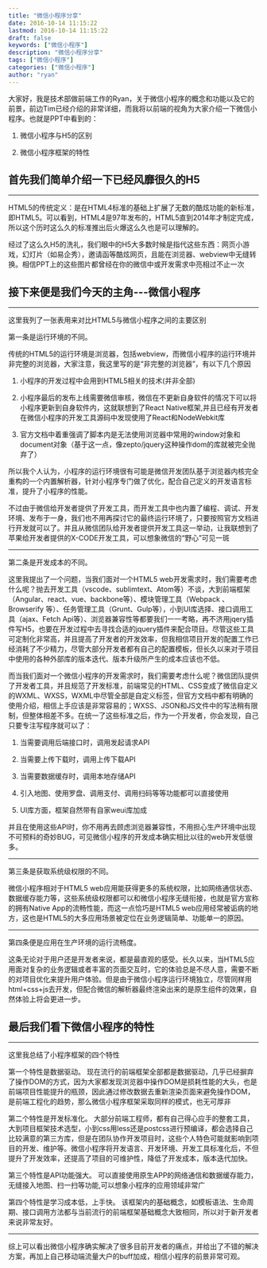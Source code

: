 ```yaml
---
title: "微信小程序分享"
date: 2016-10-14 11:15:22
lastmod: 2016-10-14 11:15:22
draft: false
keywords: ["微信小程序"]
description: "微信小程序分享"
tags: ["微信小程序"]
categories: ["微信小程序"]
author: "ryan"
---
```


大家好，我是技术部做前端工作的Ryan，关于微信小程序的概念和功能以及它的前景，前边Tim已经介绍的非常详细，而我将以前端的视角为大家介绍一下微信小程序。也就是PPT中看到的：

1. 微信小程序与H5的区别

2. 微信小程序框架的特性

## 首先我们简单介绍一下已经风靡很久的H5

---

HTML5的传统定义：是在HTML4标准的基础上扩展了无数的酷炫功能的新标准，即HTML5。可以看到，HTML4是97年发布的，HTML5直到2014年才制定完成，所以这个历时这么久的标准推出后火爆这么久也是可以理解的。

经过了这么久H5的洗礼，我们眼中的H5大多数时候是指代这些东西：网页小游戏，幻灯片（如易企秀），邀请函等酷炫网页，且能在浏览器、webview中无缝转换。相信PPT上的这些图片都曾经在你的微信中或开发需求中亮相过不止一次

## 接下来便是我们今天的主角---微信小程序

---

这里我列了一张表用来对比HTML5与微信小程序之间的主要区别

第一条是运行环境的不同。

传统的HTML5的运行环境是浏览器，包括webview，而微信小程序的运行环境并非完整的浏览器，大家注意，我这里写的是“非完整的浏览器”，有以下几个原因

1. 小程序的开发过程中会用到HTML5相关的技术(并非全部)

2. 小程序最后的发布上线需要微信审核，微信在不更新自身软件的情况下可以将小程序更新到自身软件内，这就联想到了React Native框架,并且已经有开发者在微信小程序的开发工具源码中发现使用了React和NodeWebkit库

3. 官方文档中着重强调了脚本内是无法使用浏览器中常用的window对象和document对象（基于这一点，像zepto/jquery这种操作dom的库就被完全抛弃了）

所以我个人认为，小程序的运行环境很有可能是微信开发团队基于浏览器内核完全重构的一个内置解析器，针对小程序专门做了优化，配合自己定义的开发语言标准，提升了小程序的性能。

不过由于微信给开发者提供了开发工具，而开发工具中也内置了编程、调试、开发环境、发布于一身，我们也不用再探讨它的最终运行环境了，只要按照官方文档进行开发就可以了。并且从微信团队给开发者提供开发工具这一举动，让我联想到了苹果给开发者提供的X-CODE开发工具，可以想象微信的“野心”可见一斑

---

第二条是开发成本的不同。

这里我提出了一个问题，当我们面对一个HTML5 web开发需求时，我们需要考虑什么呢？抛去开发工具（vscode、sublimtext、Atom等）不谈，大到前端框架（Angular、react、vue、backbone等）、模块管理工具（Webpack 、Browserify 等）、任务管理工具（Grunt、Gulp等），小到UI库选择、接口调用工具（ajax、Fetch Api等）、浏览器兼容性等都要我们一一考略，再不济用jqery插件写H5，也要在开发过程中去寻找合适的jquery插件来配合项目。尽管这些工具可定制化非常高，并且提高了开发者的开发效率，但我相信项目开发的配置工作已经消耗了不少精力，尽管大部分开发者都有自己的配置模板，但长久以来对于项目中使用的各种外部库的版本迭代、版本升级所产生的成本应该也不低。

而当我们面对一个微信小程序的开发需求时，我们需要考虑什么呢？微信团队提供了开发者工具，并且规范了开发标准，前端常见的HTML、CSS变成了微信自定义的WXML、WXSS，WXML中尽管全部是自定义标签，但官方文档中都有明确的使用介绍，相信上手应该是非常容易的；WXSS、JSON和JS文件中的写法稍有限制，但整体相差不多。在统一了这些标准之后，作为一个开发者，你会发现，自己只要专注写程序就可以了：

1. 当需要调用后端接口时，调用发起请求API

2. 当需要上传下载时，调用上传下载API

3. 当需要数据缓存时，调用本地存储API

4. 引入地图、使用罗盘、调用支付、调用扫码等等功能都可以直接使用

5. UI库方面，框架自然带有自家weui库加成

并且在使用这些API时，你不用再去顾虑浏览器兼容性，不用担心生产环境中出现不可预料的奇妙BUG，可见微信小程序的开发成本确实相比以往的web开发低很多。

---

第三条是获取系统级权限的不同。

微信小程序相对于HTML5 web应用能获得更多的系统权限，比如网络通信状态、数据缓存能力等，这些系统级权限都可以和微信小程序无缝衔接，也就是官方宣称的拥有Native App的流畅性能，而这一点恰巧是HTML5 web应用经常被诟病的地方，这也是HTML5的大多应用场景被定位在业务逻辑简单、功能单一的原因。

---

第四条便是应用在生产环境的运行流畅度。

这条无论对于用户还是开发者来说，都是最直观的感受。长久以来，当HTML5应用面对复杂的业务逻辑或者丰富的页面交互时，它的体验总是不尽人意，需要不断的对项目优化来提升用户体验。但是由于微信小程序运行环境独立，尽管同样用html+css+js去开发，但配合微信的解析器最终渲染出来的是原生组件的效果，自然体验上将会更进一步。

## 最后我们看下微信小程序的特性

---

这里我总结了小程序框架的四个特性

第一个特性是数据驱动。
现在流行的前端框架全部都是数据驱动，几乎已经摒弃了操作DOM的方式，因为大家都发现浏览器中操作DOM是损耗性能的大头，也是前端项目性能提升的瓶颈，因此通过修改数据去重新渲染页面来避免操作DOM，是前端工程化的趋势，那么微信小程序框架采取同样的模式，也无可厚非

第二个特性是开发标准化。
大部分前端工程师，都有自己得心应手的整套工具，大到项目框架技术选型，小到css用less还是postcss进行预编译，都会选择自己比较满意的第三方库，但是在团队协作开发项目时，这些个人特色可能就影响到项目的开发、维护等。微信小程序将开发语言、开发环境、开发工具标准化后，不但提升了开发效率，还提高了项目的可维护性，降低了开发成本，版本迭代加快。

第三个特性是API功能强大。
可以直接使用原生APP的网络通信和数据缓存能力，无缝接入地图、扫一扫等功能,可以想象小程序的应用领域非常广

第四个特性是学习成本低，上手快。
该框架内的基础概念，如模板语法、生命周期、接口调用方法都与当前流行的前端框架基础概念大致相同，所以对于新开发者来说非常友好。

---

综上可以看出微信小程序确实解决了很多目前开发者的痛点，并给出了不错的解决方案，再加上自己移动端流量大户的buff加成，相信小程序的前景非常可观。
